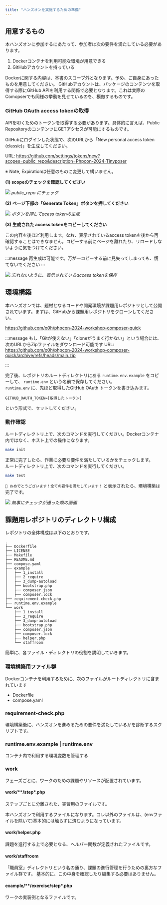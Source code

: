 ```yaml
---
title: "ハンズオンを実施するための準備"
---
```


## 用意するもの

本ハンズオンに参加するにあたって、参加者は次の要件を満たしている必要があります。

1. Dockerコンテナを利用可能な環境が用意できる
2. GitHubアカウントを持っている

Dockerに関する内容は、本書のスコープ外となります。予め、ご自身にあったものを用意してください。
GitHubアカウントは、パッケージのコンテンツを取得する際にGitHub APIを利用する関係で必要となります。これは実際のComopserでも同様の挙動を見せているのを、模倣するものです。

### GitHub OAuth access tokenの取得

APIを叩くためのトークンを取得する必要があります。具体的に言えば、Public RepositoryのコンテンツにGETアクセスが可能にするものです。

GitHubにログインした状態で、次のURLから「New personal access token (classic)」を生成してください。

URL: https://github.com/settings/tokens/new?scopes=public_repo&description=Phpcon-2024-Tinyposer

※ Note, Expirationは任意のものに変更して構いません。



**(1) scopeのチェックを確認してください**

![](/images/1_setup/1/setup-token.png)
 *public_repo にチェック*

**(2) ページ下部の「Generate Token」ボタンを押してください**

![](/images/1_setup/1/setup-token-generate.png)
*ボタンを押してacess tokenの生成*

**(3) 生成された access tokenをコピーしてください**

この内容を後ほど利用します。なお、表示されているaccess tokenを後から再確認することはできなません。コピーする前にページを離れたり、リロードしないように気をつけてください。

:::message
再生成は可能です。万が一コピーする前に見失ってしまっても、慌てないでください
:::

![](/images/1_setup/1/setup-token-complete.png)
*忘れないように、表示されているaccess tokenを保存*



## 環境構築

本ハンズオンでは、題材となるコードや開発環境が課題用レポジトリとして公開されています。まずは、GitHubから課題用レポジトリをクローンしてください。

https://github.com/o0h/phpcon-2024-workshop-composer-quick

:::message
もし「Gitが使えない」「cloneがうまく行かない」という場合には、次のURLからZipファイルをダウンロード可能です
URL: https://github.com/o0h/phpcon-2024-workshop-composer-quick/archive/refs/heads/main.zip

:::

完了後、レポジトリのルートディレクトリにある `runtime.env.example` をコピーして、 `runtime.env` という名前で保存してください。  
`runtime.env` に、先ほど取得したGitHub OAuth トークンを書き込みます。  

```
GITHUB_OAUTH_TOKEN=[取得したトークン]
```

という形式で、セットしてください。

### 動作確認

ルートディレクトリ上で、次のコマンドを実行してください。Dockerコンテナ内ではなく、ホスト上での操作になります。

```sh
make init
```

正常に完了したら、作業に必要な要件を満たしているかをチェックします。  
ルートディレクトリ上で、次のコマンドを実行してください。

```sh
make test
```

`💯 おめでとうございます！全ての要件を満たしています！` と表示されたら、環境構築は完了です。

![](/images/1_setup/1/setup-finish.png)
*無事にチェックが通った際の画面*



## 課題用レポジトリのディレクトリ構成

レポジトリの全体構成は以下のとおりです。

```
.
├── Dockerfile
├── LICENSE
├── Makefile
├── README.md
├── compose.yaml
├── example
│   ├── 1_install
│   ├── 2_require
│   ├── 3_dump-autoload
│   ├── bootstrap.php
│   ├── composer.json
│   ├── composer.lock
├── requirement-check.php
├── runtime.env.example
└── work
    ├── 1_install
    ├── 2_require
    ├── 3_dump-autoload
    ├── bootstrap.php
    ├── composer.json
    ├── composer.lock
    ├── helper.php
    └── staffroom
```

簡単に、各ファイル・ディレクトリの役割を説明していきます。

### 環境構築用ファイル群

Dockerコンテナを利用するために、次のファイルがルートディレクトリに含まれています

* Dockerfile
* compose.yaml

### requirement-check.php

環境構築後に、ハンズオンを進めるための要件を満たしているかを診断するスクリプトです。

### runtime.env.example | runtime.env

コンテナ内で利用する環境変数を管理する  

### work

フェーズごとに、ワークのための課題やリソースが配置されています。  

#### work/**/step*.php

ステップごとに分離された、実習用のファイルです。

本ハンズオンで利用するファイルになります。コレ以外のファイルは、(envファイルを除いて)基本的には触らずに済むようになっています。

#### work/helper.php

課題を進行する上で必要となる、ヘルパー関数が定義されたファイルです。

#### work/staffroom

「職員室」ディレクトリという名の通り、課題の進行管理を行うための裏方なファイル群です。
基本的に、この中身を確認したり編集する必要はありません。

#### example/**/exercise/step*.php

ワークの実装例となるファイルです。
